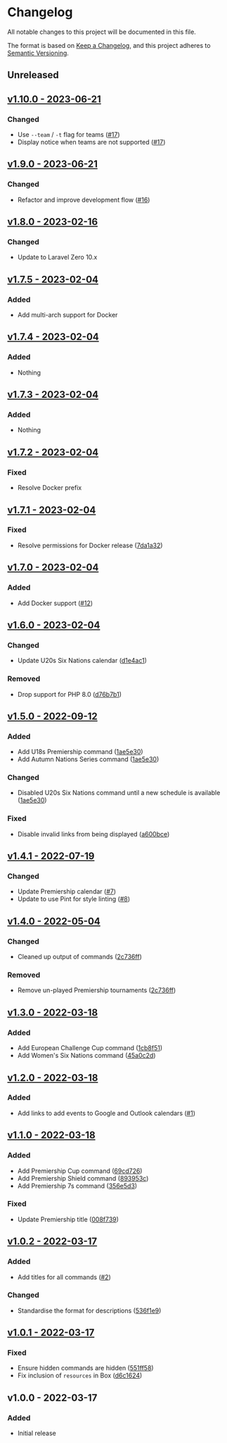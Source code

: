 # Changelog

All notable changes to this project will be documented in this file.

The format is based on [Keep a Changelog](https://keepachangelog.com), and this project adheres to [Semantic Versioning](https://semver.org).

## Unreleased

## [v1.10.0 - 2023-06-21](https://github.com/owenvoke/rugby-schedule/compare/v1.9.0...v1.10.0)

### Changed
- Use `--team` / `-t` flag for teams ([#17](https://github.com/owenvoke/rugby-schedule/pull/17))
- Display notice when teams are not supported ([#17](https://github.com/owenvoke/rugby-schedule/pull/17))

## [v1.9.0 - 2023-06-21](https://github.com/owenvoke/rugby-schedule/compare/v1.8.0...v1.9.0)

### Changed
- Refactor and improve development flow ([#16](https://github.com/owenvoke/rugby-schedule/pull/16))

## [v1.8.0 - 2023-02-16](https://github.com/owenvoke/rugby-schedule/compare/v1.7.5...v1.8.0)

### Changed
- Update to Laravel Zero 10.x

## [v1.7.5 - 2023-02-04](https://github.com/owenvoke/rugby-schedule/compare/v1.7.4...v1.7.5)

### Added
- Add multi-arch support for Docker

## [v1.7.4 - 2023-02-04](https://github.com/owenvoke/rugby-schedule/compare/v1.7.3...v1.7.4)

### Added
- Nothing

## [v1.7.3 - 2023-02-04](https://github.com/owenvoke/rugby-schedule/compare/v1.7.2...v1.7.3)

### Added
- Nothing

## [v1.7.2 - 2023-02-04](https://github.com/owenvoke/rugby-schedule/compare/v1.7.1...v1.7.2)

### Fixed
- Resolve Docker prefix

## [v1.7.1 - 2023-02-04](https://github.com/owenvoke/rugby-schedule/compare/v1.7.0...v1.7.1)

### Fixed
- Resolve permissions for Docker release ([7da1a32](https://github.com/owenvoke/rugby-schedule/commit/7da1a325e8c9b2f2d6d04b26c2764abda86d3396))

## [v1.7.0 - 2023-02-04](https://github.com/owenvoke/rugby-schedule/compare/v1.6.0...v1.7.0)

### Added
- Add Docker support ([#12](https://github.com/owenvoke/rugby-schedule/pull/12))

## [v1.6.0 - 2023-02-04](https://github.com/owenvoke/rugby-schedule/compare/v1.5.0...v1.6.0)

### Changed
- Update U20s Six Nations calendar ([d1e4ac1](https://github.com/owenvoke/rugby-schedule/commit/d1e4ac1e688e0da1fa945e9d0621a78042996ab3))

### Removed
- Drop support for PHP 8.0 ([d76b7b1](https://github.com/owenvoke/rugby-schedule/commit/d76b7b19fc73a3dd6c66d97c0ae9bfdeb9fab24e))

## [v1.5.0 - 2022-09-12](https://github.com/owenvoke/rugby-schedule/compare/v1.4.1...v1.5.0)

### Added
- Add U18s Premiership command ([1ae5e30](https://github.com/owenvoke/rugby-schedule/commit/1ae5e3049d5258e0be4f62bf9f0ea0987e262a55))
- Add Autumn Nations Series command ([1ae5e30](https://github.com/owenvoke/rugby-schedule/commit/1ae5e3049d5258e0be4f62bf9f0ea0987e262a55))

### Changed
- Disabled U20s Six Nations command until a new schedule is available ([1ae5e30](https://github.com/owenvoke/rugby-schedule/commit/1ae5e3049d5258e0be4f62bf9f0ea0987e262a55))

### Fixed
- Disable invalid links from being displayed ([a600bce](https://github.com/owenvoke/rugby-schedule/commit/a600bce1d42265ee91dda8986c37712c1a54d1f0))

## [v1.4.1 - 2022-07-19](https://github.com/owenvoke/rugby-schedule/compare/v1.4.0...v1.4.1)

### Changed
- Update Premiership calendar ([#7](https://github.com/owenvoke/rugby-schedule/pull/7))
- Update to use Pint for style linting ([#8](https://github.com/owenvoke/rugby-schedule/pull/8))

## [v1.4.0 - 2022-05-04](https://github.com/owenvoke/rugby-schedule/compare/v1.3.0...v1.4.0)

### Changed
- Cleaned up output of commands ([2c736ff](https://github.com/owenvoke/rugby-schedule/commit/2c736ff4df9516e039d778be8d2dd092ee8c3110))

### Removed
- Remove un-played Premiership tournaments ([2c736ff](https://github.com/owenvoke/rugby-schedule/commit/2c736ff4df9516e039d778be8d2dd092ee8c3110))

## [v1.3.0 - 2022-03-18](https://github.com/owenvoke/rugby-schedule/compare/v1.2.0...v1.3.0)

### Added
- Add European Challenge Cup command ([1cb8f51](https://github.com/owenvoke/rugby-schedule/commit/1cb8f51da99faf7eaf01ce918cdcab8e2666d85e))
- Add Women's Six Nations command ([45a0c2d](https://github.com/owenvoke/rugby-schedule/commit/45a0c2d59d3b35464bc7a538b988f6c943fbfb5c))

## [v1.2.0 - 2022-03-18](https://github.com/owenvoke/rugby-schedule/compare/v1.1.0...v1.2.0)

### Added
- Add links to add events to Google and Outlook calendars ([#1](https://github.com/owenvoke/rugby-schedule/pull/1))

## [v1.1.0 - 2022-03-18](https://github.com/owenvoke/rugby-schedule/compare/v1.0.2...v1.1.0)

### Added
- Add Premiership Cup command ([69cd726](https://github.com/owenvoke/rugby-schedule/commit/69cd726a8b8a356e313f46edef7137af68747d73))
- Add Premiership Shield command ([893953c](https://github.com/owenvoke/rugby-schedule/commit/893953ca944df423960c2928ea80b6aeb79b8ffb))
- Add Premiership 7s command ([356e5d3](https://github.com/owenvoke/rugby-schedule/commit/356e5d3ff797080b253e9932eaeebd75dc85b80b))

### Fixed
- Update Premiership title ([008f739](https://github.com/owenvoke/rugby-schedule/commit/008f7397f5677018bd8d15dd30a04cb45539bb6e))

## [v1.0.2 - 2022-03-17](https://github.com/owenvoke/rugby-schedule/compare/v1.0.1...v1.0.2)

### Added
- Add titles for all commands ([#2](https://github.com/owenvoke/rugby-schedule/pull/2))

### Changed
- Standardise the format for descriptions ([536f1e9](https://github.com/owenvoke/rugby-schedule/commit/536f1e9a831969b180079fbca0d5b6982df6a71b))

## [v1.0.1 - 2022-03-17](https://github.com/owenvoke/rugby-schedule/compare/v1.0.0...v1.0.1)

### Fixed
- Ensure hidden commands are hidden ([551ff58](https://github.com/owenvoke/rugby-schedule/commit/551ff58e66445de7c51ff424df2d2590fdb8c197))
- Fix inclusion of `resources` in Box ([d6c1624](https://github.com/owenvoke/rugby-schedule/commit/d6c16244a2a6faab0835554448b3311e2f85a12e))

## v1.0.0 - 2022-03-17

### Added
- Initial release
